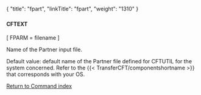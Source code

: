 {
    "title": "fpart",
    "linkTitle": "fpart",
    "weight": "1310"
}<span id="fpart"></span>

### 

#### CFTEXT

\[ FPARM = filename \]

Name of the Partner input file.

Default value: default
name of the Partner file defined for CFTUTIL for the system concerned.
Refer to the  {{< TransferCFT/componentshortname  >}} that corresponds with
your OS.

[Return to Command index](../../)
